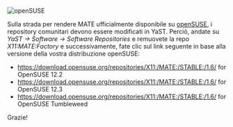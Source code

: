 <!--
.. link:
.. description:
.. tags: News,openSUSE
.. date: 2013-08-10 09:58:21
.. title: Nuovi repository per openSUSE
.. slug: 2013-08-10-mate-package-repository-for-opensuse
.. author: Stefano Karapetsas
-->

![openSUSE](/assets/img/blog/mate-opensuse-black-150x150.png)

Sulla strada per rendere MATE ufficialmente disponibile su [openSUSE](https://www.opensuse.org),
i repository comunitari devono essere modificati in YaST. Perciò,
andate su _YaST -> Software -> Software Repositories_ e remuovete la repo _X11:MATE:Factory_
e successivamente, fate clic sul link seguente in base alla
versione della vostra distribuzione openSUSE:

  * <https://download.opensuse.org/repositories/X11:/MATE:/STABLE:/1.6/> for OpenSUSE 12.2
  * <https://download.opensuse.org/repositories/X11:/MATE:/STABLE:/1.6/> for OpenSUSE 12.3
  * <https://download.opensuse.org/repositories/X11:/MATE:/STABLE:/1.6/> for OpenSUSE Tumbleweed

Grazie!
